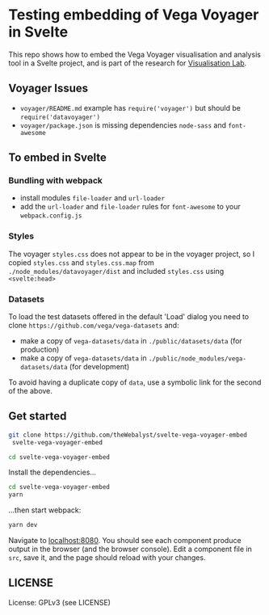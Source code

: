 # Testing embedding of Vega Voyager in Svelte

This repo shows how to embed the Vega Voyager visualisation
and analysis tool in a Svelte project, and is part of the research for [Visualisation Lab](https://github.com/theWebalyst/visualisation-lab).


## Voyager Issues

- `voyager/README.md` example has `require('voyager')` but should be `require('datavoyager')`
- `voyager/package.json` is missing dependencies `node-sass` and `font-awesome` 

## To embed in Svelte
### Bundling with webpack
  - install modules `file-loader` and `url-loader`
  - add the `url-loader` and `file-loader` rules for `font-awesome` to your `webpack.config.js` 

### Styles
The voyager `styles.css` does not appear to be in the voyager project, so I copied `styles.css` and `styles.css.map` 
from `./node_modules/datavoyager/dist` and included `styles.css` using `<svelte:head>`

### Datasets
To load the test datasets offered in the default 'Load' dialog you need to clone `https://github.com/vega/vega-datasets` and:
  - make a copy of `vega-datasets/data` in `./public/datasets/data` (for production)
  - make a copy of `vega-datasets/data` in `./public/node_modules/vega-datasets/data` (for development)

To avoid having a duplicate copy of `data`, use a symbolic link for the second of the above.

## Get started

```bash
git clone https://github.com/theWebalyst/svelte-vega-voyager-embed
 svelte-vega-voyager-embed

cd svelte-vega-voyager-embed
```

Install the dependencies...

```bash
cd svelte-vega-voyager-embed
yarn
```

...then start webpack:

```bash
yarn dev
```

Navigate to [localhost:8080](http://localhost:8080). You should see each component produce output in the browser (and the browser console). Edit a component file in `src`, save it, and the page should reload with your changes.

## LICENSE

License: GPLv3 (see LICENSE)
